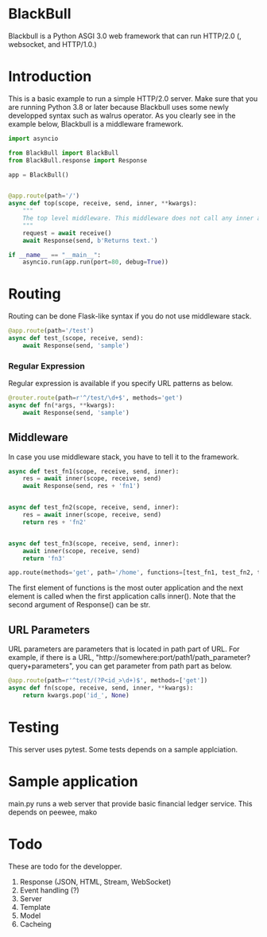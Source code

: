 # BlackBull

Blackbull is a Python ASGI 3.0 web framework that can run HTTP/2.0 (, websocket, and HTTP/1.0.)

# Introduction

This is a basic example to run a simple HTTP/2.0 server. Make sure that you are running Python 3.8 or later because Blackbull uses some newly developped syntax such as walrus operator. As you clearly see in the example below, Blackbull is a middleware framework.

```Python
import asyncio

from BlackBull import BlackBull
from BlackBull.response import Response

app = BlackBull()


@app.route(path='/')
async def top(scope, receive, send, inner, **kwargs):
    """
    The top level middleware. This middleware does not call any inner application.
    """
    request = await receive()
    await Response(send, b'Returns text.')

if __name__ == "__main__":
    asyncio.run(app.run(port=80, debug=True))
```

# Routing

Routing can be done Flask-like syntax if you do not use middleware stack.

```python
@app.route(path='/test')
async def test_(scope, receive, send):
    await Response(send, 'sample')
```

### Regular Expression

Regular expression is available if you specify URL patterns as below.

```Python
@router.route(path=r'^/test/\d+$', methods='get')
async def fn(*args, **kwargs):
    await Response(send, 'sample')
```


## Middleware

In case you use middleware stack, you have to tell it to the framework.

```python
async def test_fn1(scope, receive, send, inner):
    res = await inner(scope, receive, send)
    await Response(send, res + 'fn1')


async def test_fn2(scope, receive, send, inner):
    res = await inner(scope, receive, send)
    return res + 'fn2'


async def test_fn3(scope, receive, send, inner):
    await inner(scope, receive, send)
    return 'fn3'

app.route(methods='get', path='/home', functions=[test_fn1, test_fn2, test_fn3])
```

The first element of functions is the most outer application and the next element is called when the first application calls inner(). Note that the second argument of Response() can be str.

## URL Parameters

URL parameters are parameters that is located in path part of URL. For example, if there is a URL, "http://somewhere:port/path1/path_parameter?query+parameters", you can get parameter from path part as below.

```python
@app.route(path=r'^test/(?P<id_>\d+)$', methods=['get'])
async def fn(scope, receive, send, inner, **kwargs):
    return kwargs.pop('id_', None)
```

# Testing
This server uses pytest. Some tests depends on a sample applciation.

# Sample application

main.py runs a web server that provide basic financial ledger service. This depends on peewee, mako

# Todo

These are todo for the developper.

1. Response (JSON, HTML, Stream, WebSocket)
1. Event handling (?)
1. Server
1. Template
1. Model
1. Cacheing

